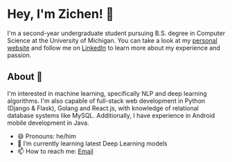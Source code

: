 # Hey, I'm Zichen! 👋

I'm a second-year undergraduate student pursuing B.S. degree in Computer Science at the University of Michigan. You can take a look at my [personal website](https://zichen-zhang-umich.github.io/personal-blog-zichen/) and follow me on [LinkedIn](https://www.linkedin.com/in/zichen-zhang-charlie/) to learn more about my experience and passion.

## About 📝
I'm interested in machine learning, specifically NLP and deep learning algorithms. I'm also capable of full-stack web development in Python (Django & Flask), Golang and React.js, with knowledge of relational database systems like MySQL. Additionally, I have experience in Android mobile development in Java.

- 😄 Pronouns: he/him
- 🌱 I’m currently learning latest Deep Learning models
- 📫 How to reach me: [Email](mailto:zhangzzc@umich.edu)
